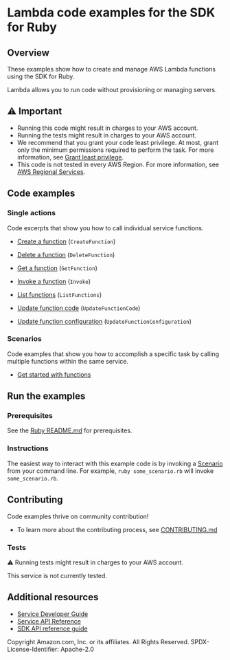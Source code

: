 # Lambda code examples for the SDK for Ruby
## Overview
These examples show how to create and manage AWS Lambda functions using the SDK for Ruby.

Lambda allows you to run code without provisioning or managing servers.

## ⚠️ Important
* Running this code might result in charges to your AWS account. 
* Running the tests might result in charges to your AWS account.
* We recommend that you grant your code least privilege. At most, grant only the minimum permissions required to perform the task. For more information, see [Grant least privilege](https://docs.aws.amazon.com/IAM/latest/UserGuide/best-practices.html#grant-least-privilege). 
* This code is not tested in every AWS Region. For more information, see [AWS Regional Services](https://aws.amazon.com/about-aws/global-infrastructure/regional-product-services).

## Code examples

### Single actions
Code excerpts that show you how to call individual service functions.

* [Create a function](lambda_basics.rb) (`CreateFunction`)

* [Delete a function](lambda_basics.rb) (`DeleteFunction`)

* [Get a function](lambda_basics.rb) (`GetFunction`)

* [Invoke a function](lambda_basics.rb) (`Invoke`)

* [List functions](lambda_basics.rb) (`ListFunctions`)

* [Update function code](lambda_basics.rb) (`UpdateFunctionCode`)

* [Update function configuration](lambda_basics.rb) (`UpdateFunctionConfiguration`)



### Scenarios
Code examples that show you how to accomplish a specific task by calling multiple functions within the same service.

* [Get started with functions](scenario_getting_started_functions.rb)





## Run the examples

### Prerequisites

See the [Ruby README.md](../../../ruby/README.md) for prerequisites.

### Instructions
The easiest way to interact with this example code is by invoking a [Scenario](#Scenarios) from your command line. For example, `ruby some_scenario.rb` will invoke `some_scenario.rb`.

## Contributing
Code examples thrive on community contribution!
* To learn more about the contributing process, see [CONTRIBUTING.md](../../../CONTRIBUTING.md)

### Tests
⚠️ Running tests might result in charges to your AWS account.

This service is not currently tested.

## Additional resources
* [Service Developer Guide](https://docs.aws.amazon.com/sdk-for-ruby/v3/developer-guide/welcome.html)
* [Service API Reference](https://docs.aws.amazon.com/sdk-for-ruby/v3/api/)
* [SDK API reference guide](https://aws.amazon.com/developer/language/ruby/)

Copyright Amazon.com, Inc. or its affiliates. All Rights Reserved. SPDX-License-Identifier: Apache-2.0
